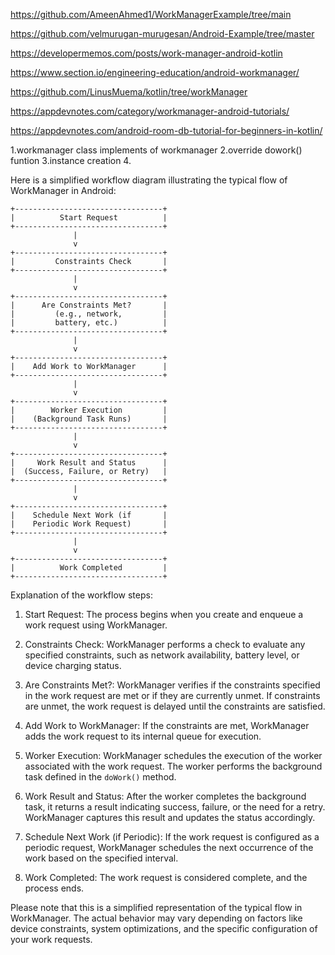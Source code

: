 https://github.com/AmeenAhmed1/WorkManagerExample/tree/main

https://github.com/velmurugan-murugesan/Android-Example/tree/master

https://developermemos.com/posts/work-manager-android-kotlin

https://www.section.io/engineering-education/android-workmanager/

https://github.com/LinusMuema/kotlin/tree/workManager


https://appdevnotes.com/category/workmanager-android-tutorials/

https://appdevnotes.com/android-room-db-tutorial-for-beginners-in-kotlin/

1.workmanager class implements of workmanager
2.override dowork() funtion
3.instance creation
4.


Here is a simplified workflow diagram illustrating the typical flow of WorkManager in Android:

```
+---------------------------------+
|          Start Request          |
+---------------------------------+
              |
              v
+---------------------------------+
|         Constraints Check       |
+---------------------------------+
              |
              v
+---------------------------------+
|      Are Constraints Met?       |
|         (e.g., network,         |
|         battery, etc.)          |
+---------------------------------+
              |
              v
+---------------------------------+
|    Add Work to WorkManager      |
+---------------------------------+
              |
              v
+---------------------------------+
|        Worker Execution         |
|    (Background Task Runs)       |
+---------------------------------+
              |
              v
+---------------------------------+
|     Work Result and Status      |
|  (Success, Failure, or Retry)   |
+---------------------------------+
              |
              v
+---------------------------------+
|    Schedule Next Work (if       |
|    Periodic Work Request)       |
+---------------------------------+
              |
              v
+---------------------------------+
|          Work Completed         |
+---------------------------------+
```

Explanation of the workflow steps:

1. Start Request: The process begins when you create and enqueue a work request using WorkManager.

2. Constraints Check: WorkManager performs a check to evaluate any specified constraints, such as network availability, battery level, or device charging status.

3. Are Constraints Met?: WorkManager verifies if the constraints specified in the work request are met or if they are currently unmet. If constraints are unmet, the work request is delayed until the constraints are satisfied.

4. Add Work to WorkManager: If the constraints are met, WorkManager adds the work request to its internal queue for execution.

5. Worker Execution: WorkManager schedules the execution of the worker associated with the work request. The worker performs the background task defined in the `doWork()` method.

6. Work Result and Status: After the worker completes the background task, it returns a result indicating success, failure, or the need for a retry. WorkManager captures this result and updates the status accordingly.

7. Schedule Next Work (if Periodic): If the work request is configured as a periodic request, WorkManager schedules the next occurrence of the work based on the specified interval.

8. Work Completed: The work request is considered complete, and the process ends.

Please note that this is a simplified representation of the typical flow in WorkManager. The actual behavior may vary depending on factors like device constraints, system optimizations, and the specific configuration of your work requests.
